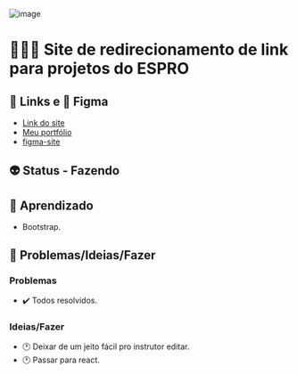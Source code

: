 ![image](https://github.com/Sabrina1408/ESPRO-projects/assets/88604193/527bd8c6-aaff-48fb-8be2-9f686e4c6826)

<h1>👩🏽‍💻 Site de redirecionamento de link para projetos do ESPRO</h1>
<h2>🎯 Links e 🎨 Figma</h2>
<ul>
  <li>
    <a href="https://sabrina1408.github.io/ESPRO-projects/" target="_blank">Link do site</a>
  </li>
  <li>
    <a href="https://sabrinaalvesbrito.com.br" target="_blank">Meu portfólio</a>
  </li>
  <li>
    <a href="https://www.figma.com/file/Q4xGFFKOGgKoGaDwC7Tm3l/Untitled?type=design&node-id=0%3A1&mode=design&t=ZtYAx7mRBn7u9lUb-1" target="_blank">figma-site</a>
  </li>
</ul>
<h2>👽 Status - Fazendo</h2>
<h2>🧐 Aprendizado</h2>
<ul>
  <li>Bootstrap.</li>
</ul>
<h2>👀 Problemas/Ideias/Fazer</h2>
<h3>Problemas</h3>
<ul>
  <li>✔️ Todos resolvidos.</li>
</ul>
<h3>Ideias/Fazer</h3>
<ul>
  <li>🕐 Deixar de um jeito fácil pro instrutor editar.</li>
  <li>🕐 Passar para react.</li>
</ul>
<!-- ❌ ✔️ 🕐 -->
